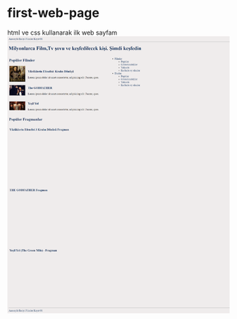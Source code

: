 # first-web-page

html ve css kullanarak ilk web sayfam
<br>
<img src=ilk-sayfa.png alt=web width=%80 height=%50 >
